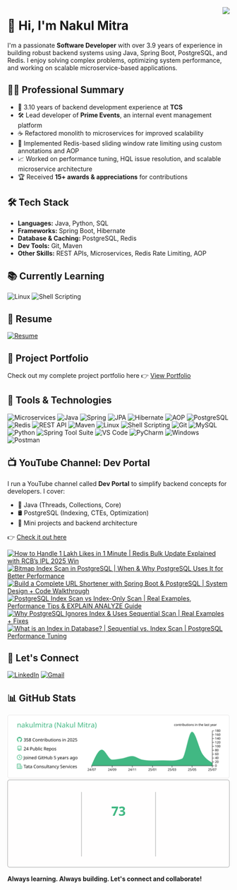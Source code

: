 <p>
  <img src="https://komarev.com/ghpvc/?username=nakulmitra&label=Profile%20views&color=0e75b6&style=for-the-badge" align="right"/>
</p>

# 👋 Hi, I'm Nakul Mitra

I'm a passionate **Software Developer** with over 3.9 years of experience in building robust backend systems using Java, Spring Boot, PostgreSQL, and Redis. I enjoy solving complex problems, optimizing system performance, and working on scalable microservice-based applications.


## 🧑‍💼 Professional Summary

- 💼 3.10 years of backend development experience at **TCS**
- 🛠️ Lead developer of **Prime Events**, an internal event management platform
- ☕ Refactored monolith to microservices for improved scalability
- 🚀 Implemented Redis-based sliding window rate limiting using custom annotations and AOP
- 📈 Worked on performance tuning, HQL issue resolution, and scalable microservice architecture
- 🏆 Received **15+ awards & appreciations** for contributions


## 🛠️ Tech Stack

- **Languages:** Java, Python, SQL  
- **Frameworks:** Spring Boot, Hibernate  
- **Database & Caching:** PostgreSQL, Redis  
- **Dev Tools:** Git, Maven  
- **Other Skills:** REST APIs, Microservices, Redis Rate Limiting, AOP


## 📚 Currently Learning

![Linux](https://img.shields.io/badge/Linux-Command%20Line-blue?logo=linux)
![Shell Scripting](https://img.shields.io/badge/Shell-Scripting-lightgrey?logo=gnu-bash)


## 📄 Resume

[![Resume](https://img.shields.io/badge/Resume-View_PDF-FF0000?logo=adobeacrobatreader&logoColor=white)](https://github.com/nakulmitra/nakulmitra/blob/master/resume/Nakul-Mitra-Resume.pdf)


## 💼 Project Portfolio

Check out my complete project portfolio here 👉 [View Portfolio](https://github.com/nakulmitra/project-portfolio)


## 🧰 Tools & Technologies

![Microservices](https://img.shields.io/badge/Microservices-Distributed%20Architecture-blue?logo=docker&logoColor=white)
![Java](https://img.shields.io/badge/Java-Backend%20Development-orange?logo=openjdk&logoColor=white)
![Spring](https://img.shields.io/badge/Spring-Spring%20Boot-6DB33F?logo=spring&logoColor=white)
![JPA](https://img.shields.io/badge/JPA-Hibernate-59666C?logo=hibernate&logoColor=white)
![Hibernate](https://img.shields.io/badge/Hibernate-ORM-59666C?logo=hibernate&logoColor=white)
![AOP](https://img.shields.io/badge/AOP-Crosscutting%20Concern-6DB33F?logo=spring&logoColor=white)
![PostgreSQL](https://img.shields.io/badge/PostgreSQL-Relational%20Database-336791?logo=postgresql&logoColor=white)
![Redis](https://img.shields.io/badge/Redis-InMemory%20Store-DC382D?logo=redis&logoColor=white)
![REST API](https://img.shields.io/badge/REST-API-0e8a16?logo=flask&logoColor=white)
![Maven](https://img.shields.io/badge/Maven-Build%20Tool-C71A36?logo=apachemaven&logoColor=white)
![Linux](https://img.shields.io/badge/Linux-Command%20Line-black?logo=linux)
![Shell Scripting](https://img.shields.io/badge/Shell-Scripting-lightgrey?logo=gnu-bash)
![Git](https://img.shields.io/badge/Git-Version%20Control-F05032?logo=git&logoColor=white)
![MySQL](https://img.shields.io/badge/MySQL-Relational%20Database-4479A1?logo=mysql&logoColor=white)
![Python](https://img.shields.io/badge/Python-Backend%20Development-3776AB?logo=python&logoColor=white)
![Spring Tool Suite](https://img.shields.io/badge/STS-Spring%20Tool%20Suite-6DB33F?logo=spring&logoColor=white)
![VS Code](https://img.shields.io/badge/VS%20Code-Code%20Editor-007ACC?logo=visualstudiocode&logoColor=white)
![PyCharm](https://img.shields.io/badge/PyCharm-Python%20IDE-000000?logo=pycharm&logoColor=white)
![Windows](https://img.shields.io/badge/Windows-Operating%20System-0078D6?logo=windows&logoColor=white)
![Postman](https://img.shields.io/badge/Postman-API%20Testing-FF6C37?logo=postman&logoColor=white)


## 📺 YouTube Channel: Dev Portal

I run a YouTube channel called **Dev Portal** to simplify backend concepts for developers. I cover:

- 🧵 Java (Threads, Collections, Core)
- 🛢️ PostgreSQL (Indexing, CTEs, Optimization)
- 🧪 Mini projects and backend architecture

👉 [Check it out here](https://www.youtube.com/@DevPortal2114)

<!-- BEGIN YOUTUBE-CARDS -->
[![How to Handle 1 Lakh Likes in 1 Minute | Redis Bulk Update Explained with RCB’s IPL 2025 Win](https://ytcards.demolab.com/?id=ChyRAH-0xGE&title=How+to+Handle+1+Lakh+Likes+in+1+Minute+%7C+Redis+Bulk+Update+Explained+with+RCB%E2%80%99s+IPL+2025+Win&lang=en&timestamp=1749440100&background_color=%230d1117&title_color=%23ffffff&stats_color=%23dedede&max_title_lines=1&width=250&border_radius=5 "How to Handle 1 Lakh Likes in 1 Minute | Redis Bulk Update Explained with RCB’s IPL 2025 Win")](https://www.youtube.com/watch?v=ChyRAH-0xGE)
[![Bitmap Index Scan in PostgreSQL | When & Why PostgreSQL Uses It for Better Performance](https://ytcards.demolab.com/?id=ew49CGzwXgs&title=Bitmap+Index+Scan+in+PostgreSQL+%7C+When+%26+Why+PostgreSQL+Uses+It+for+Better+Performance&lang=en&timestamp=1748837703&background_color=%230d1117&title_color=%23ffffff&stats_color=%23dedede&max_title_lines=1&width=250&border_radius=5 "Bitmap Index Scan in PostgreSQL | When & Why PostgreSQL Uses It for Better Performance")](https://www.youtube.com/watch?v=ew49CGzwXgs)
[![Build a Complete URL Shortener with Spring Boot & PostgreSQL | System Design + Code Walkthrough](https://ytcards.demolab.com/?id=kCU15VO8ArM&title=Build+a+Complete+URL+Shortener+with+Spring+Boot+%26+PostgreSQL+%7C+System+Design+%2B+Code+Walkthrough&lang=en&timestamp=1748232909&background_color=%230d1117&title_color=%23ffffff&stats_color=%23dedede&max_title_lines=1&width=250&border_radius=5 "Build a Complete URL Shortener with Spring Boot & PostgreSQL | System Design + Code Walkthrough")](https://www.youtube.com/watch?v=kCU15VO8ArM)
[![PostgreSQL Index Scan vs Index-Only Scan | Real Examples, Performance Tips & EXPLAIN ANALYZE Guide](https://ytcards.demolab.com/?id=ZxqfSDND5bg&title=PostgreSQL+Index+Scan+vs+Index-Only+Scan+%7C+Real+Examples%2C+Performance+Tips+%26+EXPLAIN+ANALYZE+Guide&lang=en&timestamp=1747628101&background_color=%230d1117&title_color=%23ffffff&stats_color=%23dedede&max_title_lines=1&width=250&border_radius=5 "PostgreSQL Index Scan vs Index-Only Scan | Real Examples, Performance Tips & EXPLAIN ANALYZE Guide")](https://www.youtube.com/watch?v=ZxqfSDND5bg)
[![Why PostgreSQL Ignores Index & Uses Sequential Scan | Real Examples + Fixes](https://ytcards.demolab.com/?id=A0Z8igAwwdI&title=Why+PostgreSQL+Ignores+Index+%26+Uses+Sequential+Scan+%7C+Real+Examples+%2B+Fixes&lang=en&timestamp=1747055340&background_color=%230d1117&title_color=%23ffffff&stats_color=%23dedede&max_title_lines=1&width=250&border_radius=5 "Why PostgreSQL Ignores Index & Uses Sequential Scan | Real Examples + Fixes")](https://www.youtube.com/watch?v=A0Z8igAwwdI)
[![What is an Index in Database? | Sequential vs. Index Scan | PostgreSQL Performance Tuning](https://ytcards.demolab.com/?id=whHvqayU38c&title=What+is+an+Index+in+Database%3F+%7C+Sequential+vs.+Index+Scan+%7C+PostgreSQL+Performance+Tuning&lang=en&timestamp=1746450105&background_color=%230d1117&title_color=%23ffffff&stats_color=%23dedede&max_title_lines=1&width=250&border_radius=5 "What is an Index in Database? | Sequential vs. Index Scan | PostgreSQL Performance Tuning")](https://www.youtube.com/watch?v=whHvqayU38c)
<!-- END YOUTUBE-CARDS -->


## 🤝 Let's Connect

[![LinkedIn](https://img.shields.io/badge/LinkedIn-Follow-blue?logo=linkedin)](https://www.linkedin.com/in/nakul-mitra-microservices-spring-boot-java-postgresql/)
[![Gmail](https://img.shields.io/badge/Gmail-Email-D14836?logo=gmail&logoColor=white)](mailto:nakulmitra2114@gmail.com)


## 📊 GitHub Stats

<p align="center">
  <!-- <img src="https://github-readme-stats.vercel.app/api?username=nakulmitra&show_icons=true&theme=vue" /> -->
  <!-- <img src="https://github-profile-summary-cards.vercel.app/api/cards/profile-details?username=nakulmitra&theme=vue" /> -->
  <img src="assets/profile-summary.svg" alt="GitHub Profile Summary" />
  <!-- <img src="https://github-readme-streak-stats.herokuapp.com?user=nakulmitra&theme=vue" /> -->
  <img src="assets/streak-stats.svg" alt="GitHub Streak Stats" />
</p>

<!-- ## 🧾 Recent Commits -->

<!-- [![GitHub Activity Graph](https://github-readme-activity-graph.vercel.app/graph?username=nakulmitra&theme=vue)](https://github.com/nakulmitra) -->

**Always learning. Always building. Let's connect and collaborate!**
